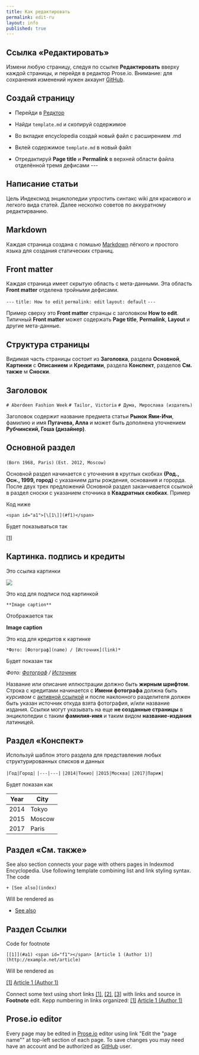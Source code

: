 ```yaml
---
title: Как редактировать
permalink: edit-ru
layout: info
published: true
---
```


## Ссылка «Редактировать»

Измени любую страницу, следуя по ссылке **Редактировать** вверху каждой страницы, и перейдя в редактор Prose.io. Внимание: для сохранения изменений нужен аккаунт [GitHub](https://github.com/join).

## Создай страницу

+ Перейди в [Редктор](http://prose.io/#indexmod/encyclopedia/edit/master/sandbox.md)

+ Найди `template.md` и скопируй содержимое

+ Во вкладке encyclopedia создай новый файл с расширением .md

+ Вклей содержимое `template.md` в новый файл

+ Отредактируй **Page title** и **Permalink** в верхней области файла отделённой тремя дефисами ---

## Написание статьи

Цель Индексмод энциклопедии упростить синтакс wiki для красивого и легкого вида статей. Далее несколко советов по аккуратному редактирванию.

## Markdown

Каждая страница создана с помшью [Markdown](https://daringfireball.net/projects/markdown/syntax) лёгкого и простого языка для создания статических страниц.

##  Front matter

Каждая страница имеет скрытую область с мета-данными. Эта область **Front matter** отделена тройными дефисами.

`---`
`title: How to edit`
`permalink: edit`
`layout: default`
`---`

Пример сверху это **Front matter** странцы с заголовком **How to edit**. Типичный **Front matter** может содержать **Page title**, **Permalink**, **Layout** и другие мета-данные.

## Структура страницы

Видимая часть страницы состоит из **Заголовка**, раздела **Основной**, **Картинки** с **Описанием** и **Кредитами**, раздела **Конспект**, разделов **См. также** м **Сноски**.

## Заголовок  

`# Aberdeen Fashion Week`
`# Tailor, Victoria`
`# Дума, Мирослава (издатель)`

Заголовок содержит название предмета статьи **Рынок Ями-Ичи**, фамилию и имя **Пугачева, Алла** и может быть дополнена уточнением **Рубчинский, Гоша (дизайнер)**.

## Основной раздел

`(Born 1968, Paris)`
`(Est. 2012, Moscow)`

Основной раздел начинается с уточнения в круглых скобках **(Род., Осн., 1999, город)** с указанием даты рождения, основания и горорда. После двух трех предложений Основной раздел заканчивается  ссылкой в раздел сноски с указанием сточника в **Квадратных скобках**. Пример

Код ниже

`<span id="a1">[\[1\]](#f1)</span>`

Будет показываться так

<span id="a1">[\[1\]](#f1)</span>

## Картинка. подпись и кредиты

Это ссылка картинки

![](/encyclopedia/images/image-name.jpg)

Это код для подписи под картинкой

`**Image caption**`

Отображается так

**Image caption**

Это код для кредитов к картинке

`*Фото: [Фотограф](name) / [Источник](link)*`

Будет показан так

*Фото: [Фотограф](name) / [Источник](link)*

Название или описание иллюстрации должно быть **жирным шрифтом**. Строка с кредитами начинается с **Имени фотографа** должна быть *курсивом* с [активной ссылкой](active-link.md) и после наклонного разделителя должен быть указан источник откуда взята фотография, и/или название издания. Ссылки могут указывать на еще **не созданные страницы** в энциклопедии c таким **фамилия-имя** и таким видом **название-издания** латиницей.

## Раздел «Конспект»

Используй шаблон этого раздела для представления любых структурированных списков и данных

`|Год|Город|`
`|---|---|`
`|2014|Токио|`
`|2015|Москва|`
`|2017|Париж|`

Будет показан как

|Year|City|
|----|-----|
|2014|Tokyo|
|2015|Moscow|
|2017|Paris|

## Раздел «См. также»

See also section connects your page with others pages in Indexmod Encyclopedia. Use following template combining list and link styling syntax. The code

`+ [See also](index)`

Will be rendered as

+ [See also](index)

## Раздел Ссылки

Code for footnote

`[[1]](#a1) <span id="f1"></span> [Article 1 (Author 1)] (http://example.net/article)`

Will be rendered as

[[1]](#a1) <span id="f1"></span> [Article 1 (Author 1)](http://example.net/article)

Connect some text using short links <span id="a1">[\[1\]](#f1)</span>, <span id="a2">[\[2\]](#f2)</span>, <span id="a3">[\[3\]](#f3)</span> with links and source in **Footnote** edit. Kepp numbering in links organized: [[1]](#a1) <span id="f1"></span> [Article 1 (Author 1)](http://example.net/article)

## Prose.io editor

Every page may be edited in [Prose.io](www.prose.io) editor using link "Edit the "page name"" at top-left section of each page. To save  changes you may need have an account and be authorized as [GitHub](https://github.com/join) user.
